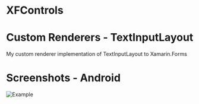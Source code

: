 # XFControls
Custom Renderers - TextInputLayout
===============

My custom renderer implementation of TextInputLayout to Xamarin.Forms

Screenshots - Android
===
![Example](ScreenShots/TextInputLayour.jpeg)